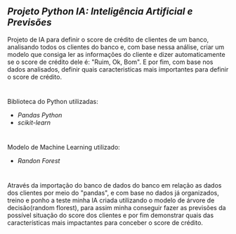 ## _Projeto Python IA: Inteligência Artificial e Previsões_

Projeto de IA para definir o score de crédito de clientes de um banco, analisando todos os clientes do banco e, com base nessa análise, criar um modelo que consiga ler as informações do cliente e dizer automaticamente se o score de crédito dele é: "Ruim, Ok, Bom".
E por fim, com base nos dados analisados, definir quais caracteristicas mais importantes para definir o score de crédito.
#
Biblioteca do Python utilizadas: 
- _Pandas Python_
- _scikit-learn_
#
Modelo de Machine Learning utilizado: 
- _Randon Forest_
#
Através da importação do banco de dados do banco em relação as dados dos clientes por meio do "pandas", e com base no dados já organizados, treino e ponho 
a teste minha IA criada utilizando o modelo de árvore de decisão(random florest), para assim minha conseguir fazer as previsões da possível situação do score 
dos clientes e por fim demonstrar quais das características mais impactantes para conceber o score de crédito.
